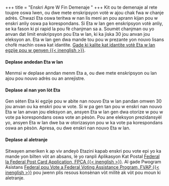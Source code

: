 +++
title = "Enskri Apre W Fin Demenaje "
+++
Kit ou te demenaje al rete toupre oswa lwen, ou dwe mete enskripsyon votè w ajou chak fwa w chanje adrès. Chwazi Eta oswa teritwa w nan lis meni an pou aprann kijan pou w enskri anliy oswa pa korespondans. Si Eta w lan gen enskripsyon votè anliy, se ka fason ki pi rapid la pou fè chanjman sa a. Soumèt chanjman ou yo anvan dat limit enskripsyon pou Eta w lan, ki ka jiska 30 jou anvan jou eleksyon an. Eta w lan gen dwa mande tou pou w prezante yon nouvo lisans chofè machin oswa kat idantite. [Gade ki kalite kat idantite votè Eta w lan egzije pou w genyen {{< inenglish >}}](https://www.ncsl.org/research/elections-and-campaigns/voter-id.aspx#Laws%20in%20Effect). 

#### Deplase andedan Eta w lan 

Menmsi w deplase anndan menm Eta a, ou dwe mete enskripsyon ou lan ajou pou nouvo adrès ou an anrejistre.

#### Deplase al nan yon lòt Eta 

Gen sèten Eta ki egzije pou w abite nan nouvo Eta w lan pandan omwen 30 jou anvan ou ka enskri pou w vote. Si w pa gen tan pou w enskri nan nouvo Eta w lan anvan jou eleksyon an, ansyen Eta w lan gen dwa otorize w pou w vote pa korespondans oswa vote an pèsòn. Pou ane eleksyon prezidansyèl yo, ansyen Eta w lan dwe ba w otorizasyon pou w ka vote pa korespondans oswa an pèsòn. Apresa, ou dwe enskri nan nouvo Eta w lan. 

#### Deplase al aletranje 

Sitwayen ameriken k ap viv andeyò Etazini kapab enskri pou vote epi yo ka mande yon bilten vòt an absans, lè yo ranpli Aplikasyon Kat Postal [Federal la Federal Post Card Application, FPCA﻿ {{< inenglish >}}](https://www.fvap.gov/eo/overview/materials/forms). Al gade Pwogram Asistans [Federal pou Vote a Federal Voting Assistance Program, FVAP﻿ {{< inenglish >}}](https://www.fvap.gov/) pou jwenn plis resous konsènan vòt militè ak vòt pou moun ki aletranje.
